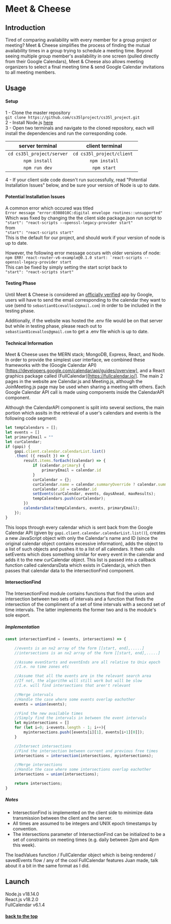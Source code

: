 
# <a name="title" /> Meet & Cheese

## Introduction
Tired of comparing availability with every member for a group project or meeting? Meet & Cheese simplifies the process of finding the mutual availability times in a group trying to schedule a meeting time. Beyond seeing multiple group member's availability in one screen (pulled directly from their Google Calendars), Meet & Cheese also allows meeting organizers to select a final meeting time & send Google Calendar invitations to all meeting members.

## Usage

#### Setup

1 - Clone the master repository <br>```git clone https://github.com/cs35lproject/cs35l_project.git``` <br>
2 - Install Node.js [here](https://nodejs.org/en/download/) <br>
3 - Open two terminals and navigate to the cloned repository, each will install the dependencies and run the corresponding code. <br>

| server terminal  | client terminal |
| :-------------: |:-------------:|
| ```cd cs35l_project/server``` | ```cd cs35l_project/client ``` |
| ``` npm install ``` | ``` npm install ``` |
| ``` npm run dev ``` | ``` npm start ``` |

4 - If your client side code doesn't run successfully, read "Potential Installation Issues" below, and be sure your version of Node is up to date.

#### Potential Installation Issues

A common error which occured was titled <br>
```Error message "error:0308010C:digital envelope routines::unsupported"``` <br>
Which was fixed by changing the the client side package.json run script to <br>
```"start": "react-scripts --openssl-legacy-provider start"``` <br>
from <br>
```"start": "react-scripts start"``` <br>
This is the default for our project, and should work if your version of node is up to date. <br>

However, the following error message occurs with older versions of node: <br>
```npm ERR! react-router-v6-example@0.1.0 start: `react-scripts --openssl-legacy-provider start```<br>
This can be fixed by simply setting the start script back to <br>
```"start": "react-scripts start"``` <br>


#### Testing Phase

Until Meet & Cheese is considered an [officially verified](https://support.google.com/cloud/answer/7454865) app by Google, users will have to send the email corresponding to the calendar they want to use (send to ```sebastian01cevallos@gmail.com```) in order to be included in the testing phase. <br>

Additionally, if the website was hosted the .env file would be on that server but while in testing phase, please reach out to ```sebastian01cevallos@gmail.com``` to get a .env file which is up to date.

#### Technical Information

Meet & Cheese uses the MERN stack; MongoDB, Express, React, and Node. In order to provide the simplest user interface, we combined these frameworks with the (Google Calendar API)[https://developers.google.com/calendar/api/guides/overview], and a React graphics package called (FullCalendar)[https://fullcalendar.io/]. The main 2 pages in the website are Calendar.js and Meeting.js, although the JoinMeeting.js page may be used when sharing a meeting with others. Each Google Calendar API call is made using components inside the CalendarAPI component.


Although the CalendarAPI component is split into several sections, the main portion which assits in the retrieval of a user's calendars and events is the following code segment:

```js
let tempCalendars = [];
let events = []
let primaryEmail = ""
let curCalendar;
if (gapi) {
    gapi.client.calendar.calendarList.list()
    .then( ({ result }) => {
        result.items.forEach((calendar) => {
            if (calendar.primary) {
                primaryEmail = calendar.id
            }
            curCalendar = {};
            curCalendar.name = calendar.summaryOverride ? calendar.summaryOverride : calendar.summary;
            curCalendar.id = calendar.id
            setEvents(curCalendar, events, daysAhead, maxResults);
            tempCalendars.push(curCalendar);
        })
        calendarsData(tempCalendars, events, primaryEmail);
    });
}
```

This loops through every calendar which is sent back from the Google Calendar API (given by `gapi.client.calendar.calendarList.list()`), creates a new JavaScript object with only the Calendar's name and ID (since the original calendar object contains excessive information), adds the object to a list of such objects and pushes it to a list of all calendars. It then calls setEvents which does something similar for every event in the calendar and adds it to the new curCalendar object. This list is passed into a callback function called calendarsData which exists in Calendar.js, which then passes that calendar data to the intersectionFind component.

#### IntersectionFind
The IntersectionFind module contains functions that find the union and intersection between two sets of intervals and a function that finds the intersection of the compliment of a set of time intervals with a second set of time intervals. The latter implements the former two and is the module's sole export. 

##### Implementation
```js
const intersectionFind = (events, intersections) => {

    //events is an nx2 array of the form [[start, end],.....]
    //intersections is an nx2 array of the form [[start, end],.....]

    //Assume evenStarts and eventEnds are all relative to Unix epoch
    //I.e. no time zones etc

    //Assume that all the events are in the relevant search area
    //If not, the algorithm will still work but will be slow
    //I.e. will find intersections that aren't relevant

    //Merge intervals
    //Handle the case where some events overlap eachother
    events = union(events);

    //Find the new available times
    //Simply find the intervals in between the event intervals
    let myintersections = []
    for (let i=0; i<events.length - 1; i++){
        myintersections.push([events[i][1], events[i+1][0]]);
    }

    //Intersect intersections
    //Find the intersection between current and previous free times
    intersections = intersection(intersections, myintersections);

    //Merge intersections
    //Handle the case where some intersections overlap eachother
    intersections = union(intersections);

    return intersections;
}
```
##### Notes
- IntersectionFind is implemented on the client side to minimize data transmission between the client and the server.
- All times are assumed to be integers and UNIX epoch timestamps by convention.
- The intersections parameter of IntersectionFind can be initialized to be a set of constraints on meeting times (e.g. daily between 2pm and 4pm this week).

The loadValues function / FullCalendar object which is being rendered / savedEvents flow / any of the cool FullCalendar features Juan made, talk about it a bit in the same format as I did.

## Launch
Node.js v18.14.0 <br>
React.js v18.2.0 <br>
FullCalendar v6.1.4 <br>

#### [back to the top](#title)
